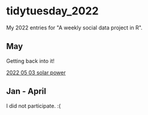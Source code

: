 # tidytuesday_2022

My 2022 entries for "A weekly social data project in R".

## May

Getting back into it!

[2022 05 03 solar power](/content/2022_05_03_solar_wind_utilities/2022_05_03_solar.md)

## Jan - April

I did not participate. :(
